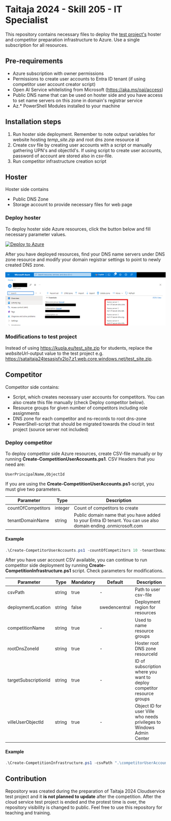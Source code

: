 # Taitaja 2024 - Skill 205 - IT Specialist

This repository contains necessary files to deploy the [test project's](205_Taitaja2024_Pilvipalvelut_Finaali.pdf) hoster and competitor preparation infrastructure to Azure. Use a single subscription for all resources.

## Pre-requirements
- Azure subscription with owner permissions
- Permissions to create user accounts to Entra ID tenant (if using competitor user account creator script)
- Open AI Service whitelisting from Microsoft (https://aka.ms/oai/access)
- Public DNS name that can be used on hoster side and you have access to set name servers on this zone in domain's registrar service
- Az.* PowerShell Modules installed to your machine

## Installation steps
1. Run hoster side deployment. Remember to note output variables for website hosting *temp_site.zip* and root dns zone resource id
2. Create csv file by creating user accounts with a script or manually gathering UPN's and objectId's. If using script to create user accounts, password of account are stored also in csv-file.
3. Run competitor infrastructure creation script

## Hoster

Hoster side contains

- Public DNS Zone
- Storage account to provide necessary files for web page

### Deploy hoster

To deploy hoster side Azure resources, click the button below and fill necessary parameter values.

[![Deploy to Azure](https://aka.ms/deploytoazurebutton)](https://portal.azure.com/#create/Microsoft.Template/uri/https%3A%2F%2Fraw.githubusercontent.com%2Fmmaraa%2Ftaitaja2024%2Fmain%2Fhoster%2Fazuredeploy.json)

After you have deployed resources, find your DNS name servers under DNS zone resource and modify your domain registrar settings to point to newly created DNS zone.

![DNS zone nameservers](images/dnsNameServers.png)

### Modifications to test project

Instead of using https://kupla.eu/test_site.zip for students, replace the *websiteUrl*-output value to the test project e.g. https://sataitaja24tesasjsfx2lo7.z1.web.core.windows.net/test_site.zip.

## Competitor

Competitor side contains:

- Script, which creates necessary user accounts for competitors. You can also create this file manually (check Deploy competitor below).
- Resource groups for given number of competitors including role assignments
- DNS zone for each competitor and ns-records to root dns-zone
- PowerShell-script that should be migrated towards the cloud in test project (source server not included)

### Deploy competitor

To deploy competitor side Azure resources, create CSV-file manually or by running **Create-CompetitionUserAccounts.ps1**. CSV Headers that you need are:

```csv
UserPrincipalName,ObjectId
```

If you are using the **Create-CompetitionUserAccounts.ps1**-script, you must give two parameters. 

|Parameter|Type|Description|
|---------|----|-----------|
|countOfCompetitors|integer|Count of competitors to create|
|tenantDomainName|string|Public domain name that you have added to your Entra ID tenant. You can use also domain ending .onmicrosoft.com|

#### Example

```powershell
.\Create-CompetitorUserAccounts.ps1 -countOfCompetitors 10 -tenantDomainName "kupla.eu"
```

After you have user account CSV available, you can continue to run competitor side deployment by running **Create-CompetitionInfrastructure.ps1** script. Check parameters for modifications.

|Parameter|Type|Mandatory|Default|Description|
|---------|----|-----------|---|---|
|csvPath|string|true|-|Path to user csv-file|
|deploymentLocation|string|false|swedencentral|Deployment region for resources|
|competitionName|string|true|-|Used to name resource groups|
|rootDnsZoneId|string|true|-|Hoster root DNS zone resourceId|
|targetSubscriptionId|string|true|-|ID of subscription where you want to deploy competitor resource groups|
|villeUserObjectId|string|true|-|Object ID for user Ville who needs privileges to Windows Admin Center|

#### Example

```powershell
.\Create-CompetitionInfrastructure.ps1 -csvPath ".\competitorUserAccounts.csv" -competitionName "taitaja2024" -rootDnsZoneId "/subscriptions/c95e8492-4f56-48ce-a609-8b312638e773/resourceGroups/rg-taitaja2024-hoster-prod-001/providers/Microsoft.Network/dnszones/kupla.eu" -targetSubscriptionId "c95e8492-4f56-48ce-a609-8b312638e773" -villeUserObjectId "f3b8b6ed-69b1-4056-9ee6-215339c800af"
```

## Contribution

Repository was created during the preparation of Taitaja 2024 Cloudservice test project and it **is not planned to update** after the competition. After the cloud service test project is ended and the protest time is over, the repository visibility is changed to public. Feel free to use this repository for teaching and training. 